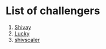 # List of challengers
1. [Shivay](https://github.com/shivaylamba)
2. [Lucky](https://github.com/Luckydhingra)
2. [shivscaler](http://github.com/shivscaler)
